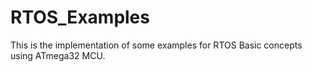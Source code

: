 # RTOS_Examples
This is the implementation of some examples for RTOS Basic concepts using ATmega32 MCU.


